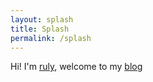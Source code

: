 ```yaml
---
layout: splash
title: Splash
permalink: /splash
---
```


Hi!
I'm [ruly](https://ruly8.github.io/about), welcome to my [blog](https://ruly8.github.io/) 